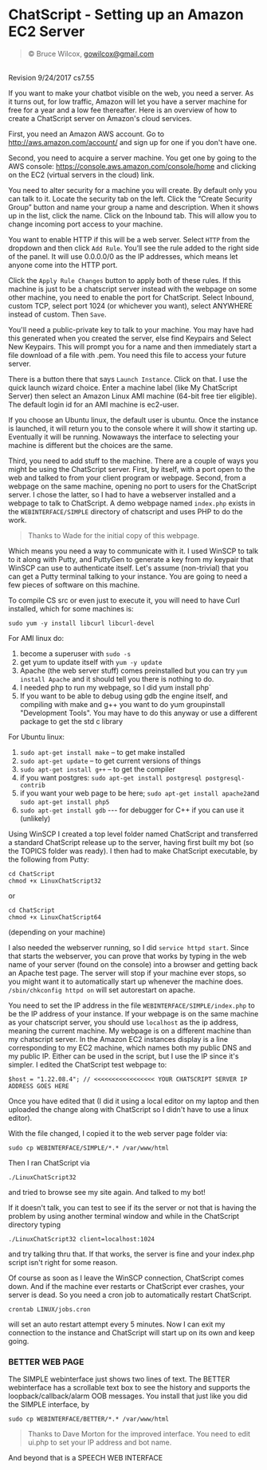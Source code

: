 # ChatScript - Setting up an Amazon EC2 Server

> © Bruce Wilcox, gowilcox@gmail.com


<br>Revision 9/24/2017 cs7.55

If you want to make your chatbot visible on the web, you need a server. As it turns out, for low traffic,
Amazon will let you have a server machine for free for a year and a low fee thereafter. Here is an
overview of how to create a ChatScript server on Amazon's cloud services.

First, you need an Amazon AWS account. Go to http://aws.amazon.com/account/ and sign up for one if
you don't have one.

Second, you need to acquire a server machine. You get one by going to the AWS console:
https://console.aws.amazon.com/console/home and clicking on the EC2 (virtual servers in the cloud)
link.

You need to alter security for a machine you will create. By default only you can talk to it.
Locate the security tab on the left. Click the “Create Security Group” button and name your group a
name and description. When it shows up in the list, click the name. Click on the Inbound tab.
This will allow you to change incoming port access to your machine. 

You want to enable HTTP if this will be a web server. Select `HTTP` from the dropdown and then click `Add Rule`. 
You’ll see the rule added to the right side of the panel. It will use 0.0.0.0/0 as the IP addresses, 
which means let anyone come into the HTTP port. 

Click the `Apply Rule Changes` button to apply both of these rules. If this
machine is just to be a chatscript server instead with the webpage on some other machine, you need to
enable the port for ChatScript. Select Inbound, custom TCP, select port 1024 (or whichever you want),
select ANYWHERE instead of custom. Then `Save`.

You'll need a public-private key to talk to your machine. You may have had this generated when you
created the server, else find Keypairs and Select New Keypairs. This will prompt you
for a name and then immediately start a file download of a file with .pem. You need this file to access
your future server.

There is a button there that says `Launch Instance`. Click on that. I use the quick launch wizard
choice. Enter a machine label (like My ChatScript Server) then select an Amazon Linux AMI machine
(64-bit free tier eligible). The default login id for an AMI machine is ec2-user. 

If you choose an Ubuntu linux, the default user is ubuntu. Once the instance is launched, 
it will return you to the console where it will show it starting up. 
Eventually it will be running. Nowaways the interface to selecting your machine is different 
but the choices are the same.

Third, you need to add stuff to the machine. There are a couple of ways you might be using the
ChatScript server. First, by itself, with a port open to the web and talked to from your client program or
webpage. Second, from a webpage on the same machine, opening no port to users for the ChatScript
server. I chose the latter, so I had to have a webserver installed and a webpage to talk to ChatScript. A
demo webpage named `index.php` exists in the `WEBINTERFACE/SIMPLE` directory of chatscript
and uses PHP to do the work. 

> Thanks to Wade for the initial copy of this webpage.


Which means you need a way to communicate with it. I used WinSCP to talk to it along with Putty, and
PuttyGen to generate a key from my keypair that WinSCP can use to authenticate itself. Let's assume
(non-trivial) that you can get a Putty terminal talking to your instance. You are going to need a few
pieces of software on this machine.

To compile CS src or even just to execute it, you will need to have Curl installed, which for some machines is:
```
sudo yum -y install libcurl libcurl-devel
```

For AMI linux do:

1. become a superuser with `sudo -s`
2. get yum to update itself with `yum -y update`
3. Apache (the web server stuff) comes preinstalled but you can try `yum install Apache` and it
should tell you there is nothing to do.
4. I needed php to run my webpage, so I did yum install php`
5. If you want to be able to debug using gdb the engine itself, and compiling with make and g++
you want to do yum groupinstall "Development Tools". You may have to do this anyway or use
a different package to get the std c library


For Ubuntu linux:

1. `sudo apt-get install make` – to get make installed
2. `sudo apt-get update` – to get current versions of things
3. `sudo apt-get install g++` – to get the compiler
4. if you want postgres: `sudo apt-get install postgresql postgresql-contrib`
5. if you want your web page to be here; `sudo apt-get install apache2`and `sudo apt-get install php5`
6. `sudo apt-get install gdb` --- for debugger for C++ if you can use it (unlikely)

Using WinSCP I created a top level folder named ChatScript and transferred a standard ChatScript
release up to the server, having first built my bot (so the TOPICS folder was ready). I then had to make
ChatScript executable, by the following from Putty:
```
cd ChatScript
chmod +x LinuxChatScript32 
```
or 
```
cd ChatScript
chmod +x LinuxChatScript64 
```
(depending on your machine)

I also needed the webserver running, so I did `service httpd start`. Since that starts the webserver, you
can prove that works by typing in the web name of your server (found on the console) into a browser
and getting back an Apache test page. The server will stop if your machine ever stops, so you might
want it to automatically start up whenever the machine does. `/sbin/chkconfig httpd on` will set
autorestart on apache.

You need to set the IP address in the file `WEBINTERFACE/SIMPLE/index.php` to be the IP address of
your instance. If your webpage is on the same machine as your chatscript server, you should use
`localhost` as the ip address, meaning the current machine. My webpage is on a different machine than
my chatscript server. 
In the Amazon EC2 instances display is a line corresponding to my EC2
machine, which names both my public DNS and my public IP. Either can be used in the script, but I use
the IP since it's simpler. I edited the ChatScript test webpage to:

```
$host = "1.22.08.4"; // <<<<<<<<<<<<<<<<< YOUR CHATSCRIPT SERVER IP ADDRESS GOES HERE
```

Once you have edited that (I did it using a local editor on my laptop and then uploaded the change
along with ChatScript so I didn't have to use a linux editor).

With the file changed, I copied it to the web server page folder via:
```
sudo cp WEBINTERFACE/SIMPLE/*.* /var/www/html
```
Then I ran ChatScript via
```
./LinuxChatScript32
```
and tried to browse see my site again. And talked to my bot!

If it doesn't talk, you can test to see if its the server or not that is having the problem by using another
terminal window and while in the ChatScript directory typing
```
./LinuxChatScript32 client=localhost:1024
```
and try talking thru that. If that works, the server is fine and your index.php script isn't right for some
reason.

Of course as soon as I leave the WinSCP connection, ChatScript comes down. And if the machine ever
restarts or ChatScript ever crashes, your server is dead. So you need a cron job to automatically restart
ChatScript.
```
crontab LINUX/jobs.cron
```
will set an auto restart attempt every 5 minutes. Now I can exit my connection to the instance and
ChatScript will start up on its own and keep going.

### BETTER WEB PAGE
The SIMPLE webinterface just shows two lines of text. The BETTER webinterface has a scrollable
text box to see the history and supports the loopback/callback/alarm OOB messages. 
You install that just like you did the SIMPLE interface, by 
```
sudo cp WEBINTERFACE/BETTER/*.* /var/www/html
```

>Thanks to Dave Morton for the improved interface. You need to edit ui.php to set your IP address and
> bot name.

And beyond that is a SPEECH WEB INTERFACE






